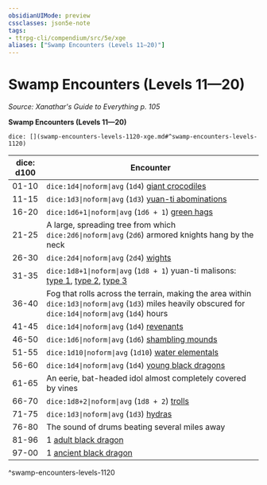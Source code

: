 ```yaml
---
obsidianUIMode: preview
cssclasses: json5e-note
tags:
- ttrpg-cli/compendium/src/5e/xge
aliases: ["Swamp Encounters (Levels 11—20)"]
---
```

# Swamp Encounters (Levels 11—20)
*Source: Xanathar's Guide to Everything p. 105* 

**Swamp Encounters (Levels 11—20)**

`dice: [](swamp-encounters-levels-1120-xge.md#^swamp-encounters-levels-1120)`

| dice: d100 | Encounter |
|------------|-----------|
| 01-10 | `dice:1d4\|noform\|avg` (`1d4`) [giant crocodiles](3-Compendium/bestiary/beast/giant-crocodile-xmm.md) |
| 11-15 | `dice:1d3\|noform\|avg` (`1d3`) [yuan-ti abominations](3-Compendium/bestiary/monstrosity/yuan-ti-abomination-xmm.md) |
| 16-20 | `dice:1d6+1\|noform\|avg` (`1d6 + 1`) [green hags](3-Compendium/bestiary/fey/green-hag-xmm.md) |
| 21-25 | A large, spreading tree from which `dice:2d6\|noform\|avg` (`2d6`) armored knights hang by the neck |
| 26-30 | `dice:2d4\|noform\|avg` (`2d4`) [wights](3-Compendium/bestiary/undead/wight-xmm.md) |
| 31-35 | `dice:1d8+1\|noform\|avg` (`1d8 + 1`) yuan-ti malisons: [type 1](3-Compendium/bestiary/monstrosity/yuan-ti-malison-type-1-xmm.md), [type 2](3-Compendium/bestiary/monstrosity/yuan-ti-malison-type-2-xmm.md), [type 3](3-Compendium/bestiary/monstrosity/yuan-ti-malison-type-3-xmm.md) |
| 36-40 | Fog that rolls across the terrain, making the area within `dice:1d3\|noform\|avg` (`1d3`) miles heavily obscured for `dice:1d4\|noform\|avg` (`1d4`) hours |
| 41-45 | `dice:1d4\|noform\|avg` (`1d4`) [revenants](3-Compendium/bestiary/undead/revenant-xmm.md) |
| 46-50 | `dice:1d6\|noform\|avg` (`1d6`) [shambling mounds](3-Compendium/bestiary/plant/shambling-mound-xmm.md) |
| 51-55 | `dice:1d10\|noform\|avg` (`1d10`) [water elementals](3-Compendium/bestiary/elemental/water-elemental-xmm.md) |
| 56-60 | `dice:1d4\|noform\|avg` (`1d4`) [young black dragons](3-Compendium/bestiary/dragon/young-black-dragon-xmm.md) |
| 61-65 | An eerie, bat-headed idol almost completely covered by vines |
| 66-70 | `dice:1d8+2\|noform\|avg` (`1d8 + 2`) [trolls](3-Compendium/bestiary/giant/troll-xmm.md) |
| 71-75 | `dice:1d3\|noform\|avg` (`1d3`) [hydras](3-Compendium/bestiary/monstrosity/hydra-xmm.md) |
| 76-80 | The sound of drums beating several miles away |
| 81-96 | 1 [adult black dragon](3-Compendium/bestiary/dragon/adult-black-dragon-xmm.md) |
| 97-00 | 1 [ancient black dragon](3-Compendium/bestiary/dragon/ancient-black-dragon-xmm.md) |
^swamp-encounters-levels-1120